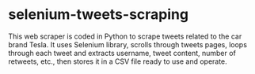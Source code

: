 # selenium-tweets-scraping
This web scraper is coded in Python to scrape tweets related to the car brand Tesla. It uses Selenium library, scrolls through tweets pages, loops through each tweet and extracts username, tweet content, number of retweets, etc., then stores it in a CSV file ready to use and operate.
